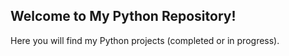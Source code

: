 ## Welcome to My Python Repository!

Here you will find my Python projects (completed or in progress).
